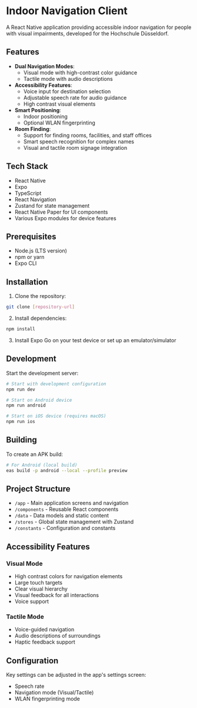 # Indoor Navigation Client

A React Native application providing accessible indoor navigation for people with visual impairments, developed for the Hochschule Düsseldorf.

## Features

- **Dual Navigation Modes**:
  - Visual mode with high-contrast color guidance
  - Tactile mode with audio descriptions
- **Accessibility Features**:
  - Voice input for destination selection
  - Adjustable speech rate for audio guidance
  - High contrast visual elements
- **Smart Positioning**:
  - Indoor positioning
  - Optional WLAN fingerprinting
- **Room Finding**:
  - Support for finding rooms, facilities, and staff offices
  - Smart speech recognition for complex names
  - Visual and tactile room signage integration

## Tech Stack

- React Native
- Expo
- TypeScript
- React Navigation
- Zustand for state management
- React Native Paper for UI components
- Various Expo modules for device features

## Prerequisites

- Node.js (LTS version)
- npm or yarn
- Expo CLI

## Installation

1. Clone the repository:
```bash
git clone [repository-url]
```

2. Install dependencies:
```bash
npm install
```

3. Install Expo Go on your test device or set up an emulator/simulator

## Development

Start the development server:

```bash
# Start with development configuration
npm run dev

# Start on Android device
npm run android

# Start on iOS device (requires macOS)
npm run ios
```

## Building

To create an APK build:

```bash
# For Android (local build)
eas build -p android --local --profile preview
```

## Project Structure

- `/app` - Main application screens and navigation
- `/components` - Reusable React components
- `/data` - Data models and static content
- `/stores` - Global state management with Zustand
- `/constants` - Configuration and constants

## Accessibility Features

### Visual Mode
- High contrast colors for navigation elements
- Large touch targets
- Clear visual hierarchy
- Visual feedback for all interactions
- Voice support

### Tactile Mode
- Voice-guided navigation
- Audio descriptions of surroundings
- Haptic feedback support

## Configuration

Key settings can be adjusted in the app's settings screen:
- Speech rate
- Navigation mode (Visual/Tactile)
- WLAN fingerprinting mode